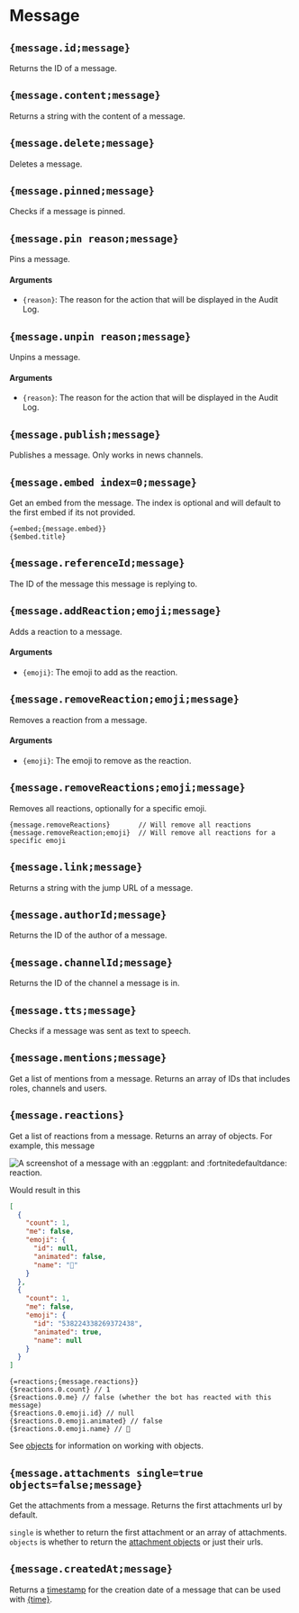 # Message

## `{message.id;message}`

Returns the ID of a message.

## `{message.content;message}`

Returns a string with the content of a message.

## `{message.delete;message}`

Deletes a message.

## `{message.pinned;message}`

Checks if a message is pinned.

## `{message.pin reason;message}`

Pins a message.

#### Arguments

- `{reason}`: The reason for the action that will be displayed in the Audit Log.

## `{message.unpin reason;message}`

Unpins a message.

#### Arguments

- `{reason}`: The reason for the action that will be displayed in the Audit Log.

## `{message.publish;message}`

Publishes a message. Only works in news channels.

## `{message.embed index=0;message}`

Get an embed from the message. The index is optional and will default to the first embed if its not provided.

```
{=embed;{message.embed}}
{$embed.title}
```

## `{message.referenceId;message}`

The ID of the message this message is replying to.

## `{message.addReaction;emoji;message}`

Adds a reaction to a message.

#### Arguments

- `{emoji}`: The emoji to add as the reaction.

## `{message.removeReaction;emoji;message}`

Removes a reaction from a message.

#### Arguments

- `{emoji}`: The emoji to remove as the reaction.

## `{message.removeReactions;emoji;message}`

Removes all reactions, optionally for a specific emoji.

```
{message.removeReactions}       // Will remove all reactions
{message.removeReaction;emoji}  // Will remove all reactions for a specific emoji
```

## `{message.link;message}`

Returns a string with the jump URL of a message.

## `{message.authorId;message}`

Returns the ID of the author of a message.

## `{message.channelId;message}`

Returns the ID of the channel a message is in.

## `{message.tts;message}`

Checks if a message was sent as text to speech.

## `{message.mentions;message}`

Get a list of mentions from a message. Returns an array of IDs that includes roles, channels and users.

## `{message.reactions}`

Get a list of reactions from a message. Returns an array of objects. For example, this message

<img src="https://i.imgur.com/wZiESQ2.png" alt="A screenshot of a message with an :eggplant: and :fortnitedefaultdance: reaction." />

Would result in this

```json
[
  {
    "count": 1,
    "me": false,
    "emoji": {
      "id": null,
      "animated": false,
      "name": "🍆"
    }
  },
  {
    "count": 1,
    "me": false,
    "emoji": {
      "id": "538224338269372438",
      "animated": true,
      "name": null
    }
  }
]
```

```
{=reactions;{message.reactions}}
{$reactions.0.count} // 1
{$reactions.0.me} // false (whether the bot has reacted with this message)
{$reactions.0.emoji.id} // null
{$reactions.0.emoji.animated} // false
{$reactions.0.emoji.name} // 🍆
```

See [objects](../scripts/objects.md) for information on working with objects.

## `{message.attachments single=true objects=false;message}`

Get the attachments from a message. Returns the first attachments url by default.

`single` is whether to return the first attachment or an array of attachments.
`objects` is whether to return the [attachment objects](https://discord.com/developers/docs/resources/channel#attachment-object-attachment-structure) or just their urls.

## `{message.createdAt;message}`

Returns a [timestamp](https://developer.mozilla.org/en-US/docs/Web/JavaScript/Reference/Global_Objects/Date#description) for the creation date of a message that can be used with [{time}](https://documentation.atlas.bot/en/scripts/tags/global#time-formattime).
